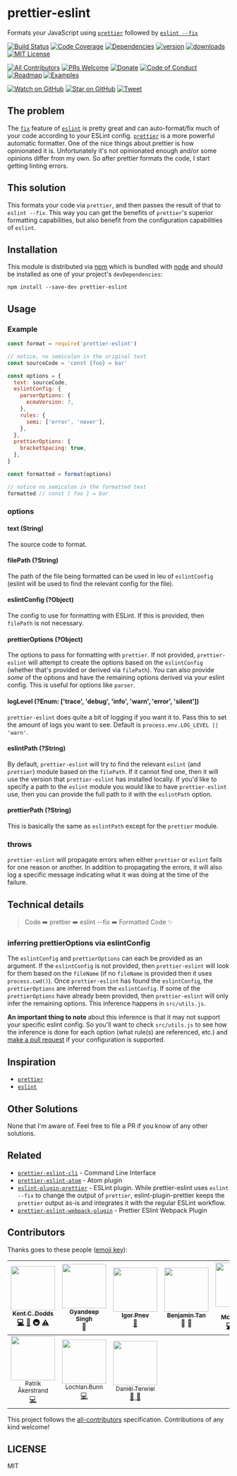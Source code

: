 # prettier-eslint

Formats your JavaScript using [`prettier`][prettier] followed by [`eslint --fix`][eslint]

[![Build Status][build-badge]][build]
[![Code Coverage][coverage-badge]][coverage]
[![Dependencies][dependencyci-badge]][dependencyci]
[![version][version-badge]][package]
[![downloads][downloads-badge]][npm-stat]
[![MIT License][license-badge]][LICENSE]

[![All Contributors](https://img.shields.io/badge/all_contributors-10-orange.svg?style=flat-square)](#contributors)
[![PRs Welcome][prs-badge]][prs]
[![Donate][donate-badge]][donate]
[![Code of Conduct][coc-badge]][coc]
[![Roadmap][roadmap-badge]][roadmap]
[![Examples][examples-badge]][examples]

[![Watch on GitHub][github-watch-badge]][github-watch]
[![Star on GitHub][github-star-badge]][github-star]
[![Tweet][twitter-badge]][twitter]

## The problem

The [`fix`][fix] feature of [`eslint`][eslint] is pretty great and can auto-format/fix much of your code according to
your ESLint config. [`prettier`][prettier] is a more powerful automatic formatter. One of the nice things about prettier
is how opinionated it is. Unfortunately it's not opinionated enough and/or some opinions differ from my own. So after
prettier formats the code, I start getting linting errors.

## This solution

This formats your code via `prettier`, and then passes the result of that to `eslint --fix`. This way you can get the
benefits of `prettier`'s superior formatting capabilities, but also benefit from the configuration capabilities of
`eslint`.

## Installation

This module is distributed via [npm][npm] which is bundled with [node][node] and should be installed as one of your
project's `devDependencies`:

```
npm install --save-dev prettier-eslint
```

## Usage

### Example

```javascript
const format = require('prettier-eslint')

// notice, no semicolon in the original text
const sourceCode = 'const {foo} = bar'

const options = {
  text: sourceCode,
  eslintConfig: {
    parserOptions: {
      ecmaVersion: 7,
    },
    rules: {
      semi: ['error', 'never'],
    },
  },
  prettierOptions: {
    bracketSpacing: true,
  },
}

const formatted = format(options)

// notice no semicolon in the formatted text
formatted // const { foo } = bar
```

### options

#### text (String)

The source code to format.

#### filePath (?String)

The path of the file being formatted can be used in leu of `eslintConfig` (eslint will be used to find the relevant
config for the file).

#### eslintConfig (?Object)

The config to use for formatting with ESLint. If this is provided, then `filePath` is not necessary.

#### prettierOptions (?Object)

The options to pass for formatting with `prettier`. If not provided, `prettier-eslint` will attempt to create the
options based on the `eslintConfig` (whether that's provided or derived via `filePath`). You can also provide _some_ of
the options and have the remaining options derived via your eslint config. This is useful for options like `parser`.

#### logLevel (?Enum: ['trace', 'debug', 'info', 'warn', 'error', 'silent'])

`prettier-eslint` does quite a bit of logging if you want it to. Pass this to set the amount of logs you want to see.
Default is `process.env.LOG_LEVEL || 'warn'`.

#### eslintPath (?String)

By default, `prettier-eslint` will try to find the relevant `eslint` (and `prettier`) module based on the `filePath`. If
it cannot find one, then it will use the version that `prettier-eslint` has installed locally. If you'd like to specify
a path to the `eslint` module you would like to have `prettier-eslint` use, then you can provide the full path to it
with the `eslintPath` option.

#### prettierPath (?String)

This is basically the same as `eslintPath` except for the `prettier` module.

### throws

`prettier-eslint` will propagate errors when either `prettier` or `eslint` fails for one reason or another. In addition
to propagating the errors, it will also log a specific message indicating what it was doing at the time of the failure.

## Technical details

> Code ➡️ prettier ➡️ eslint --fix ➡️ Formatted Code ✨

### inferring prettierOptions via eslintConfig

The `eslintConfig` and `prettierOptions` can each be provided as an argument. If
the `eslintConfig` is not provided, then `prettier-eslint` will look for them
based on the `fileName` (if no `fileName` is provided then it uses
`process.cwd()`). Once `prettier-eslint` has found the `eslintConfig`, the
`prettierOptions` are inferred from the `eslintConfig`. If some of the
`prettierOptions` have already been provided, then `prettier-eslint` will only
infer the remaining options. This inference happens in `src/utils.js`.

**An important thing to note** about this inference is that it may not support
your specific eslint config. So you'll want to check `src/utils.js` to see how
the inference is done for each option (what rule(s) are referenced, etc.) and
[make a pull request][prs] if your configuration is supported.

## Inspiration

- [`prettier`][prettier]
- [`eslint`][eslint]

## Other Solutions

None that I'm aware of. Feel free to file a PR if you know of any other solutions.

## Related

- [`prettier-eslint-cli`](https://github.com/prettier/prettier-eslint-cli) - Command Line Interface
- [`prettier-eslint-atom`](https://github.com/kentcdodds/prettier-eslint-atom) - Atom plugin
- [`eslint-plugin-prettier`](https://github.com/not-an-aardvark/eslint-plugin-prettier) - ESLint plugin. While prettier-eslint uses `eslint --fix` to change the output of `prettier`, eslint-plugin-prettier keeps the `prettier` output as-is and integrates it with the regular ESLint workflow.
- [`prettier-eslint-webpack-plugin`](https://github.com/danielterwiel/prettier-eslint-webpack-plugin) - Prettier ESlint Webpack Plugin

## Contributors

Thanks goes to these people ([emoji key][emojis]):

<!-- ALL-CONTRIBUTORS-LIST:START - Do not remove or modify this section -->
| [<img src="https://avatars.githubusercontent.com/u/1500684?v=3" width="100px;"/><br /><sub>Kent C. Dodds</sub>](https://kentcdodds.com)<br />[💻](https://github.com/prettier/prettier-eslint/commits?author=kentcdodds) [📖](https://github.com/prettier/prettier-eslint/commits?author=kentcdodds) 🚇 [⚠️](https://github.com/prettier/prettier-eslint/commits?author=kentcdodds) | [<img src="https://avatars.githubusercontent.com/u/5554486?v=3" width="100px;"/><br /><sub>Gyandeep Singh</sub>](http://gyandeeps.com)<br />👀 | [<img src="https://avatars.githubusercontent.com/u/682584?v=3" width="100px;"/><br /><sub>Igor Pnev</sub>](https://github.com/exdeniz)<br />[🐛](https://github.com/prettier/prettier-eslint/issues?q=author%3Aexdeniz) | [<img src="https://avatars.githubusercontent.com/u/813865?v=3" width="100px;"/><br /><sub>Benjamin Tan</sub>](https://demoneaux.github.io/)<br />💬 👀 | [<img src="https://avatars.githubusercontent.com/u/622118?v=3" width="100px;"/><br /><sub>Eric McCormick</sub>](https://ericmccormick.io)<br />[💻](https://github.com/prettier/prettier-eslint/commits?author=edm00se) [📖](https://github.com/prettier/prettier-eslint/commits?author=edm00se) [⚠️](https://github.com/prettier/prettier-eslint/commits?author=edm00se) | [<img src="https://avatars.githubusercontent.com/u/2142817?v=3" width="100px;"/><br /><sub>Simon Lydell</sub>](https://github.com/lydell)<br />[📖](https://github.com/prettier/prettier-eslint/commits?author=lydell) | [<img src="https://avatars0.githubusercontent.com/u/981957?v=3" width="100px;"/><br /><sub>Tom McKearney</sub>](https://github.com/tommck)<br />[📖](https://github.com/prettier/prettier-eslint/commits?author=tommck) 💡 |
| :---: | :---: | :---: | :---: | :---: | :---: | :---: |
| [<img src="https://avatars.githubusercontent.com/u/463105?v=3" width="100px;"/><br /><sub>Patrik Åkerstrand</sub>](https://github.com/PAkerstrand)<br />[💻](https://github.com/prettier/prettier-eslint/commits?author=PAkerstrand) | [<img src="https://avatars.githubusercontent.com/u/1560301?v=3" width="100px;"/><br /><sub>Lochlan Bunn</sub>](https://twitter.com/loklaan)<br />[💻](https://github.com/prettier/prettier-eslint/commits?author=loklaan) | [<img src="https://avatars.githubusercontent.com/u/25886902?v=3" width="100px;"/><br /><sub>Daniël Terwiel</sub>](https://github.com/danielterwiel)<br />[🔌 🔧](https://github.com/danielterwiel/prettier-eslint-webpack-plugin) |
<!-- ALL-CONTRIBUTORS-LIST:END -->

This project follows the [all-contributors][all-contributors] specification. Contributions of any kind welcome!

## LICENSE

MIT

[prettier]: https://github.com/jlongster/prettier
[eslint]: http://eslint.org/
[fix]: http://eslint.org/docs/user-guide/command-line-interface#fix
[npm]: https://www.npmjs.com/
[node]: https://nodejs.org
[build-badge]: https://img.shields.io/travis/prettier/prettier-eslint.svg?style=flat-square
[build]: https://travis-ci.org/prettier/prettier-eslint
[coverage-badge]: https://img.shields.io/codecov/c/github/prettier/prettier-eslint.svg?style=flat-square
[coverage]: https://codecov.io/github/prettier/prettier-eslint
[dependencyci-badge]: https://dependencyci.com/github/prettier/prettier-eslint/badge?style=flat-square
[dependencyci]: https://dependencyci.com/github/prettier/prettier-eslint
[version-badge]: https://img.shields.io/npm/v/prettier-eslint.svg?style=flat-square
[package]: https://www.npmjs.com/package/prettier-eslint
[downloads-badge]: https://img.shields.io/npm/dm/prettier-eslint.svg?style=flat-square
[npm-stat]: http://npm-stat.com/charts.html?package=prettier-eslint&from=2016-04-01
[license-badge]: https://img.shields.io/npm/l/prettier-eslint.svg?style=flat-square
[license]: https://github.com/prettier/prettier-eslint/blob/master/other/LICENSE
[prs-badge]: https://img.shields.io/badge/PRs-welcome-brightgreen.svg?style=flat-square
[prs]: http://makeapullrequest.com
[donate-badge]: https://img.shields.io/badge/$-support-green.svg?style=flat-square
[donate]: http://kcd.im/donate
[coc-badge]: https://img.shields.io/badge/code%20of-conduct-ff69b4.svg?style=flat-square
[coc]: https://github.com/prettier/prettier-eslint/blob/master/other/CODE_OF_CONDUCT.md
[roadmap-badge]: https://img.shields.io/badge/%F0%9F%93%94-roadmap-CD9523.svg?style=flat-square
[roadmap]: https://github.com/prettier/prettier-eslint/blob/master/other/ROADMAP.md
[examples-badge]: https://img.shields.io/badge/%F0%9F%92%A1-examples-8C8E93.svg?style=flat-square
[examples]: https://github.com/prettier/prettier-eslint/blob/master/other/EXAMPLES.md
[github-watch-badge]: https://img.shields.io/github/watchers/prettier/prettier-eslint.svg?style=social
[github-watch]: https://github.com/prettier/prettier-eslint/watchers
[github-star-badge]: https://img.shields.io/github/stars/prettier/prettier-eslint.svg?style=social
[github-star]: https://github.com/prettier/prettier-eslint/stargazers
[twitter]: https://twitter.com/intent/tweet?text=Check%20out%20prettier-eslint!%20https://github.com/prettier/prettier-eslint%20%F0%9F%91%8D
[twitter-badge]: https://img.shields.io/twitter/url/https/github.com/prettier/prettier-eslint.svg?style=social
[emojis]: https://github.com/kentcdodds/all-contributors#emoji-key
[all-contributors]: https://github.com/kentcdodds/all-contributors
